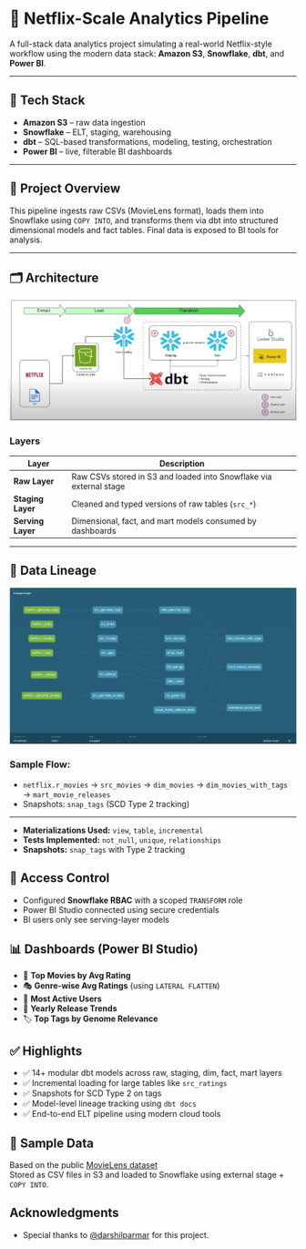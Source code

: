 # 🎥 Netflix-Scale Analytics Pipeline

A full-stack data analytics project simulating a real-world Netflix-style workflow using the modern data stack: **Amazon S3**, **Snowflake**, **dbt**, and **Power BI**.

---

## 🔧 Tech Stack

- **Amazon S3** – raw data ingestion
- **Snowflake** – ELT, staging, warehousing
- **dbt** – SQL-based transformations, modeling, testing, orchestration
- **Power BI** – live, filterable BI dashboards

---

## 📌 Project Overview

This pipeline ingests raw CSVs (MovieLens format), loads them into Snowflake using `COPY INTO`, and transforms them via dbt into structured dimensional models and fact tables. Final data is exposed to BI tools for analysis.

---

## 🗂️ Architecture

![Architecture Workflow](<Netflix-Snowflake-dbt Analytics/architecture.jpeg>)
### Layers

| Layer            | Description                                                           |
|------------------|-----------------------------------------------------------------------|
| **Raw Layer**     | Raw CSVs stored in S3 and loaded into Snowflake via external stage    |
| **Staging Layer** | Cleaned and typed versions of raw tables (`src_*`)                    |
| **Serving Layer** | Dimensional, fact, and mart models consumed by dashboards             |

---

## 🔄 Data Lineage

![Data Lineage Graph](<Netflix-Snowflake-dbt Analytics/data_lineage.png>)

### Sample Flow:
- `netflix.r_movies` → `src_movies` → `dim_movies` → `dim_movies_with_tags` → `mart_movie_releases`
- Snapshots: `snap_tags` (SCD Type 2 tracking)

---


- **Materializations Used:** `view`, `table`, `incremental`  
- **Tests Implemented:** `not_null`, `unique`, `relationships`  
- **Snapshots:** `snap_tags` with Type 2 tracking  

## 🔐 Access Control

- Configured **Snowflake RBAC** with a scoped `TRANSFORM` role  
- Power BI Studio connected using secure credentials  
- BI users only see serving-layer models

## 📊 Dashboards (Power BI Studio)

- 🎥 **Top Movies by Avg Rating**  
- 🎭 **Genre-wise Avg Ratings** (using `LATERAL FLATTEN`)  
- 👤 **Most Active Users**  
- 📅 **Yearly Release Trends**  
- 🏷️ **Top Tags by Genome Relevance**

## ✅ Highlights

- ✅ 14+ modular dbt models across raw, staging, dim, fact, mart layers  
- ✅ Incremental loading for large tables like `src_ratings`  
- ✅ Snapshots for SCD Type 2 on tags  
- ✅ Model-level lineage tracking using `dbt docs`  
- ✅ End-to-end ELT pipeline using modern cloud tools  

## 📁 Sample Data

Based on the public [MovieLens dataset](https://grouplens.org/datasets/movielens/)  
Stored as CSV files in S3 and loaded to Snowflake using external stage + `COPY INTO`.

## Acknowledgments
- Special thanks to [@darshilparmar](https://github.com/darshilparmar) for this project.



